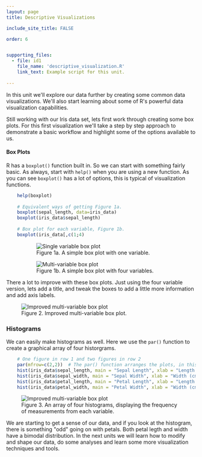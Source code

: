 ```yaml
---
layout: page
title: Descriptive Visualizations

include_site_title: FALSE

order: 6


supporting_files: 
  - file: id1
    file_name: 'descriptive_visualization.R'
    link_text: Example script for this unit.  
    
---
```


In this unit we'll explore our data further by creating some common data 
visualizations. We'll also start learning about some of R's powerful
data visualization capabilities.

Still working with our Iris data set, lets first work through creating some
box plots. For this first visualization we'll take a step by step approach to
demonstrate a basic workflow and highlight some of the options available to us.

#### Box Plots

R has a `boxplot()` function built in. So we can start with something fairly basic.
As always, start with `help()` when you are using a new function. As you can see
`boxplot()` has a lot of options, this is typical of visualization functions.

```R
    help(boxplot)
    
    # Equivalent ways of getting Figure 1a.
    boxplot(sepal_length, data=iris_data) 
    boxplot(iris_data$sepal_length)
    
    # Box plot for each variable, Figure 1b.
    boxplot(iris_data[,c(1;4)
```
<figure class="row">
    <figure class="column two_col">
      <img src="{{ site.baseurl }}/assets/img/descriptive_visualizations/figure1a.png" class="two_col" alt="Single variable box plot"/>
      <figcaption>Figure 1a. A simple box plot with one variable.</figcaption>
    </figure>
    <figure class="column two_col">
      <img src="{{ site.baseurl }}/assets/img/descriptive_visualizations/figure1b.png" class="two_col" alt="Multi-variable box plot"/>
      <figcaption>Figure 1b. A simple box plot with four variables.</figcaption>
    </figure>
</figure>

There a lot to improve with these box plots. Just using the four variable version,
lets add a title, and tweak the boxes to add a little more information and 
add axis labels.

<div class="one_col center">
    <figure>
      <img src="{{ site.baseurl }}/assets/img/descriptive_visualizations/figure2.png" alt="Improved multi-variable box plot"/>
      <figcaption>Figure 2. Improved multi-variable box plot.</figcaption>
    </figure>
</div>


### Histograms

We can easily make histograms as well. Here we use the `par()` function to
create a graphical array of four historgrams. 

```R
    # One figure in row 1 and two figures in row 2
    par(mfrow=c(2,2))  # The par() function arranges the plots, in this case the next four plots in 2 x 2
    hist(iris_data$sepal_length, main = "Sepal Length", xlab = "Length (cm)")
    hist(iris_data$sepal_width, main = "Sepal Width", xlab = "Width (cm)")
    hist(iris_data$petal_length, main = "Petal Length", xlab = "Length (cm)")
    hist(iris_data$petal_width, main = "Petal Width", xlab = "Width (cm)")
```
<div class="one_col center">
    <figure>
      <img src="{{ site.baseurl }}/assets/img/descriptive_visualizations/figure3.png" alt="Improved multi-variable box plot"/>
      <figcaption>Figure 3. An array of four histograms, displaying the frequency of measurements from each variable.</figcaption>
    </figure>
</div>

We are starting to get a sense of our data, and if you look at the histogram,
there is something "odd" going on with petals. Both petal legth and width
have a bimodal distribution. In the next units we will learn how to 
modify and shape our data, do some analyses and learn some more visualization
techniques and tools.





    







